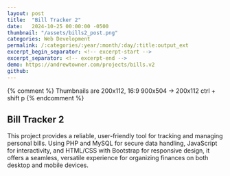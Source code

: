 ```yaml
---
layout: post
title:  "Bill Tracker 2"
date:   2024-10-25 00:00:00 -0500
thumbnail: "/assets/bills2_post.png"
categories: Web Development
permalink: /:categories/:year/:month/:day/:title:output_ext
excerpt_begin_separator: <!-- excerpt-start -->
excerpt_separator: <!-- excerpt-end -->
demo: https://andrewtowner.com/projects/bills.v2
github:
---
```

{% comment %} 
    Thumbnails are 200x112, 16:9
    900x504 -> 200x112 ctrl + shift p
{% endcomment %}

## Bill Tracker 2
<!-- excerpt-start -->
This project provides a reliable, user-friendly tool for tracking and managing personal bills. Using PHP and MySQL for secure data handling, JavaScript for interactivity, and HTML/CSS with Bootstrap for responsive design, it offers a seamless, versatile experience for organizing finances on both desktop and mobile devices.<!-- excerpt-end -->
